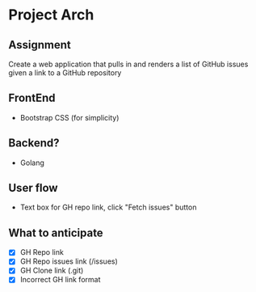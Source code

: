 # Project Arch

## Assignment

Create a web application that pulls in and renders a list of GitHub issues given a link to a GitHub repository

## FrontEnd

* Bootstrap CSS (for simplicity)

## Backend?

* Golang

## User flow

* Text box for GH repo link, click "Fetch issues" button

## What to anticipate

* [x] GH Repo link
* [x] GH Repo issues link (/issues)
* [x] GH Clone link (.git)
* [x] Incorrect GH link format
